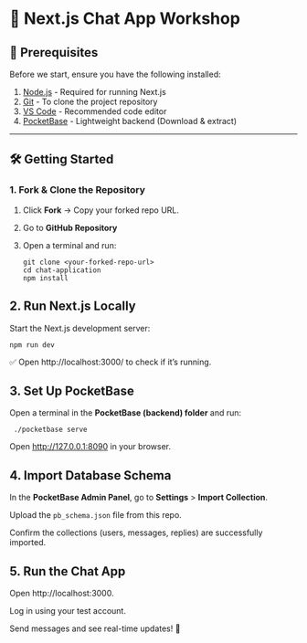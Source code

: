 # 🚀 Next.js Chat App Workshop  

## 📌 Prerequisites  
Before we start, ensure you have the following installed:  

1. [Node.js](https://nodejs.org/en/download)    - Required for running Next.js  
2. [Git](https://git-scm.com/downloads)  - To clone the project repository  
3. [VS Code](https://code.visualstudio.com/)  - Recommended code editor  
4. [PocketBase](https://pocketbase.io/) - Lightweight backend (Download & extract)  

---

## 🛠️ Getting Started  

### **1. Fork & Clone the Repository**  

1. Click **Fork** → Copy your forked repo URL.  
2. Go to **GitHub Repository**
3. Open a terminal and run:  

   ```
   git clone <your-forked-repo-url>
   cd chat-application
   npm install
   ```
  
   
## **2. Run Next.js Locally**
Start the Next.js development server:

  ```
  npm run dev
  ```

✅ Open http://localhost:3000/ to check if it’s running.



## **3. Set Up PocketBase**
Open a terminal in the **PocketBase (backend) folder** and run:

 ```
  ./pocketbase serve
 ```

Open http://127.0.0.1:8090 in your browser.




## **4. Import Database Schema**
In the **PocketBase Admin Panel**, go to **Settings** > **Import Collection**.

Upload the `pb_schema.json` file from this repo.

Confirm the collections (users, messages, replies) are successfully imported.




## **5. Run the Chat App**
Open http://localhost:3000.

Log in using your test account.

Send messages and see real-time updates! 🎉
